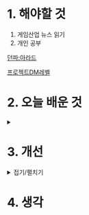 
# 1. 해야할 것

1. 게임산업 뉴스 읽기 
2. 개인 공부

[던파:아라드](https://careers.nexon.com/recruit/8337)

[프로젝트DM레벨](https://careers.nexon.com/recruit/6842)

# 2. 오늘 배운 것

<details>
<summary></summary>



</details>



# 3. 개선

<details>
<summary>접기/펼치기</summary>

</details>



# 4. 생각

